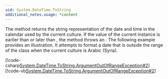 ```yaml
---
uid: System.DateTime.ToString
additional_notes.usage: *content
---
```


<p>The <xref href="System.DateTime.ToString"></xref> method returns the string representation of the date and time in the calendar used by the current culture. If the value of the current <xref href="System.DateTime"></xref> instance is earlier than <xref href="System.Globalization.Calendar.MinSupportedDateTime"></xref> or later than <xref href="System.Globalization.Calendar.MaxSupportedDateTime"></xref>, the method throws an <xref href="System.ArgumentOutOfRangeException"></xref>. The following example provides an illustration. It attempts to format a date that is outside the range of the <xref href="System.Globalization.HijriCalendar"></xref> class when the current culture is Arabic (Syria).  
  
 [!code-csharp[System.DateTime.ToString.ArgumentOutOfRangeException#2](~/samples/snippets/csharp/VS_Snippets_CLR_System/system.datetime.tostring.argumentoutofrangeexception/cs/datetime.tostring.argumentoutofrangeexception2.cs#2)]
 [!code-vb[System.DateTime.ToString.ArgumentOutOfRangeException#2](~/samples/snippets/visualbasic/VS_Snippets_CLR_System/system.datetime.tostring.argumentoutofrangeexception/vb/datetime.tostring.argumentoutofrangeexception2.vb#2)]</p>


